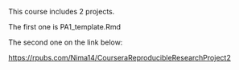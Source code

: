 This course includes 2 projects.

The first one is PA1_template.Rmd

The second one on the link below:

https://rpubs.com/Nima14/CourseraReproducibleResearchProject2